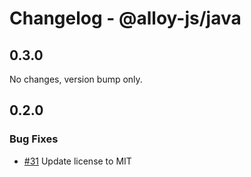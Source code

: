 # Changelog - @alloy-js/java

## 0.3.0

No changes, version bump only.



## 0.2.0

### Bug Fixes

- [#31](https://github.com/alloy-framework/alloy/pull/31) Update license to MIT

